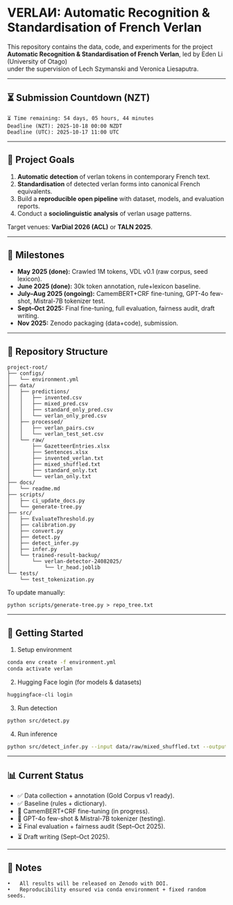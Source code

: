 # VERLAИ: Automatic Recognition & Standardisation of French Verlan

This repository contains the data, code, and experiments for the project  
**Automatic Recognition & Standardisation of French Verlan**, led by Eden Li (University of Otago)  
under the supervision of Lech Szymanski and Veronica Liesaputra.

---

## ⏳ Submission Countdown (NZT)

<!-- DUE:START -->
```text
⏳ Time remaining: 54 days, 05 hours, 44 minutes
Deadline (NZT): 2025-10-18 00:00 NZDT
Deadline (UTC): 2025-10-17 11:00 UTC
```
<!-- DUE:END -->

---

## 🎯 Project Goals

1. **Automatic detection** of verlan tokens in contemporary French text.  
2. **Standardisation** of detected verlan forms into canonical French equivalents.  
3. Build a **reproducible open pipeline** with dataset, models, and evaluation reports.  
4. Conduct a **sociolinguistic analysis** of verlan usage patterns.

Target venues: **VarDial 2026 (ACL)** or **TALN 2025**.

---

## 📆 Milestones

- **May 2025 (done):** Crawled 1M tokens, VDL v0.1 (raw corpus, seed lexicon).  
- **June 2025 (done):** 30k token annotation, rule+lexicon baseline.  
- **July–Aug 2025 (ongoing):** CamemBERT+CRF fine-tuning, GPT-4o few-shot, Mistral-7B tokenizer test.  
- **Sept–Oct 2025:** Final fine-tuning, full evaluation, fairness audit, draft writing.  
- **Nov 2025:** Zenodo packaging (data+code), submission.

---

## 📂 Repository Structure

<!-- TREE:START -->
```text
project-root/
├── configs/
│   └── environment.yml
├── data/
│   ├── predictions/
│   │   ├── invented.csv
│   │   ├── mixed_pred.csv
│   │   ├── standard_only_pred.csv
│   │   └── verlan_only_pred.csv
│   ├── processed/
│   │   ├── verlan_pairs.csv
│   │   └── verlan_test_set.csv
│   └── raw/
│       ├── GazetteerEntries.xlsx
│       ├── Sentences.xlsx
│       ├── invented_verlan.txt
│       ├── mixed_shuffled.txt
│       ├── standard_only.txt
│       └── verlan_only.txt
├── docs/
│   └── readme.md
├── scripts/
│   ├── ci_update_docs.py
│   └── generate-tree.py
├── src/
│   ├── EvaluateThreshold.py
│   ├── calibration.py
│   ├── convert.py
│   ├── detect.py
│   ├── detect_infer.py
│   ├── infer.py
│   └── trained-result-backup/
│       └── verlan-detector-24082025/
│           └── lr_head.joblib
└── tests/
    └── test_tokenization.py
```
<!-- TREE:END -->

To update manually:
```text
python scripts/generate-tree.py > repo_tree.txt
```

---

## 🚀 Getting Started

1. Setup environment

```bash
conda env create -f environment.yml
conda activate verlan
```

2. Hugging Face login (for models & datasets)

```bash
huggingface-cli login
```

3. Run detection

```bash
python src/detect.py
```

4. Run inference

```bash
python src/detect_infer.py --input data/raw/mixed_shuffled.txt --output data/predictions/mixed_pred.csv
```


---

## 📊 Current Status
- ✅ Data collection + annotation (Gold Corpus v1 ready).
- ✅ Baseline (rules + dictionary).
- 🔄 CamemBERT+CRF fine-tuning (in progress).
- 🔄 GPT-4o few-shot & Mistral-7B tokenizer (testing).
- ⏳ Final evaluation + fairness audit (Sept–Oct 2025).
- ⏳ Draft writing (Sept–Oct 2025).

---

## 📌 Notes
	•	All results will be released on Zenodo with DOI.
	•	Reproducibility ensured via conda environment + fixed random seeds.
